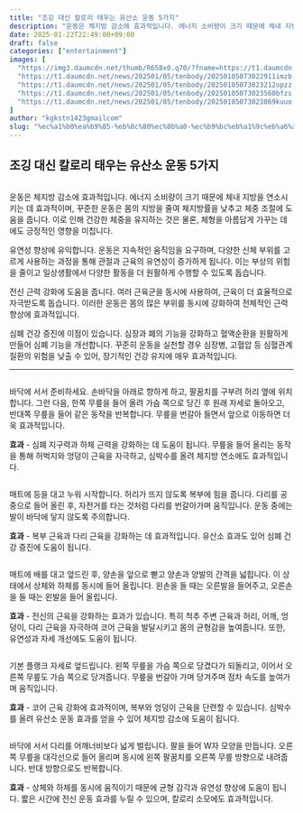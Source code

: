 ```yaml
---
title: "조깅 대신 칼로리 태우는 유산소 운동 5가지"
description: "운동은 체지방 감소에 효과적입니다. 에너지 소비량이 크기 때문에 체내 지방을 연소시키는 데 효과적이며, 꾸준한 운동은 몸의 지방을 줄여 체지방률을 낮추고 체중 조절에 도움을 줍니다. 이로 인해 건강한 체중을 유지하는 것은 물론, 체형을 아름답게 가꾸는 데에도 긍정적인 "
date: 2025-01-22T22:49:00+09:00
draft: false
categories: ["entertainment"]
images: [
  "https://img3.daumcdn.net/thumb/R658x0.q70/?fname=https://t1.daumcdn.net/news/202501/05/tenbody/20250105073022572iqix.jpg"
  "https://t1.daumcdn.net/news/202501/05/tenbody/20250105073022911imzb.gif"
  "https://t1.daumcdn.net/news/202501/05/tenbody/20250105073023212opzz.gif"
  "https://t1.daumcdn.net/news/202501/05/tenbody/20250105073023560bfzs.gif"
  "https://t1.daumcdn.net/news/202501/05/tenbody/20250105073023869kuuo.gif"
]
author: "kgkstn1423gmailcom"
slug: "%ec%a1%b0%ea%b9%85-%eb%8c%80%ec%8b%a0-%ec%b9%bc%eb%a1%9c%eb%a6%ac-%ed%83%9c%ec%9a%b0%eb%8a%94-%ec%9c%a0%ec%82%b0%ec%86%8c-%ec%9a%b4%eb%8f%99-5%ea%b0%80%ec%a7%80"
---
```


<h2 >조깅 대신 칼로리 태우는 유산소 운동 5가지</h2> <figure ><img src="https://img3.daumcdn.net/thumb/R658x0.q70/?fname=https://t1.daumcdn.net/news/202501/05/tenbody/20250105073022572iqix.jpg" alt=""/></figure> <p>운동은 체지방 감소에 효과적입니다. 에너지 소비량이 크기 때문에 체내 지방을 연소시키는 데 효과적이며, 꾸준한 운동은 몸의 지방을 줄여 체지방률을 낮추고 체중 조절에 도움을 줍니다. 이로 인해 건강한 체중을 유지하는 것은 물론, 체형을 아름답게 가꾸는 데에도 긍정적인 영향을 미칩니다.</p> <p>유연성 향상에 유익합니다. 운동은 지속적인 움직임을 요구하며, 다양한 신체 부위를 고르게 사용하는 과정을 통해 관절과 근육의 유연성이 증가하게 됩니다. 이는 부상의 위험을 줄이고 일상생활에서 다양한 활동을 더 원활하게 수행할 수 있도록 돕습니다.</p> <p>전신 근력 강화에 도움을 줍니다. 여러 근육군을 동시에 사용하여, 근육이 더 효율적으로 자극받도록 돕습니다. 이러한 운동은 몸의 많은 부위를 동시에 강화하여 전체적인 근력 향상에 효과적입니다.</p> <p>심폐 건강 증진에 이점이 있습니다. 심장과 폐의 기능을 강화하고 혈액순환을 원활하게 만들어 심폐 기능을 개선합니다. 꾸준히 운동을 실천할 경우 심장병, 고혈압 등 심혈관계 질환의 위험을 낮출 수 있어, 장기적인 건강 유지에 매우 효과적입니다.</p> <hr /> <figure ><img src="https://t1.daumcdn.net/news/202501/05/tenbody/20250105073022911imzb.gif" alt=""/></figure> <p>바닥에 서서 준비하세요. 손바닥을 아래로 향하게 하고, 팔꿈치를 구부려 허리 옆에 위치합니다. 그런 다음, 한쪽 무릎을 들어 올려 가슴 쪽으로 당긴 후 원래 자세로 돌아오고, 반대쪽 무릎을 들어 같은 동작을 반복합니다. 무릎을 번갈아 들면서 앞으로 이동하면 더욱 효과적입니다.</p> <p><strong>효과</strong> - 심폐 지구력과 하체 근력을 강화하는 데 도움이 됩니다. 무릎을 들어 올리는 동작을 통해 허벅지와 엉덩이 근육을 자극하고, 심박수를 올려 체지방 연소에도 효과적입니다.</p> <figure ><img src="https://t1.daumcdn.net/news/202501/05/tenbody/20250105073023212opzz.gif" alt=""/></figure> <p>매트에 등을 대고 누워 시작합니다. 허리가 뜨지 않도록 복부에 힘을 줍니다. 다리를 공중으로 들어 올린 후, 자전거를 타는 것처럼 다리를 번갈아가며 움직입니다. 운동 중에는 발이 바닥에 닿지 않도록 주의합니다.</p> <p><strong>효과</strong> - 복부 근육과 다리 근육을 강화하는 데 효과적입니다. 유산소 효과도 있어 심폐 건강 증진에 도움이 됩니다.</p> <figure ><img src="https://t1.daumcdn.net/news/202501/05/tenbody/20250105073023560bfzs.gif" alt=""/></figure> <p>매트에 배를 대고 엎드린 후, 양손을 앞으로 뻗고 양손과 양발의 간격을 넓힙니다. 이 상태에서 상체와 하체를 동시에 들어 올립니다. 왼손을 들 때는 오른발을 들어주고, 오른손을 들 때는 왼발을 들어 올립니다.</p> <p><strong>효과</strong> - 전신의 근육을 강화하는 효과가 있습니다. 특히 척추 주변 근육과 허리, 어깨, 엉덩이, 다리 근육을 자극하여 코어 근육을 발달시키고 몸의 균형감을 높여줍니다. 또한, 유연성과 자세 개선에도 도움이 됩니다.</p> <figure ><img src="https://t1.daumcdn.net/news/202501/05/tenbody/20250105073023869kuuo.gif" alt=""/></figure> <p>기본 플랭크 자세로 엎드립니다. 왼쪽 무릎을 가슴 쪽으로 당겼다가 되돌리고, 이어서 오른쪽 무릎도 가슴 쪽으로 당겨줍니다. 무릎을 번갈아 가며 당겨주며 점차 속도를 높여가며 움직입니다.</p> <p><strong>효과</strong> - 코어 근육 강화에 효과적이며, 복부와 엉덩이 근육을 단련할 수 있습니다. 심박수를 올려 유산소 운동 효과를 얻을 수 있어 체지방 감소에 도움이 됩니다.</p> <figure ><img src="https://t1.daumcdn.net/news/202501/05/tenbody/20250105073024291egyi.gif" alt=""/></figure> <p>바닥에 서서 다리를 어깨너비보다 넓게 벌립니다. 팔을 들어 W자 모양을 만듭니다. 오른쪽 무릎을 대각선으로 들어 올리며 동시에 왼쪽 팔꿈치를 오른쪽 무릎 방향으로 내려줍니다. 반대 방향으로도 반복합니다.</p> <p><strong>효과</strong> - 상체와 하체를 동시에 움직이기 때문에 균형 감각과 유연성 향상에 도움이 됩니다. 짧은 시간에 전신 운동 효과를 누릴 수 있으며, 칼로리 소모에도 효과적입니다.</p>